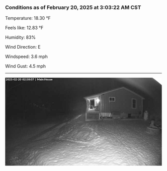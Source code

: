 ### Conditions as of February 20, 2025 at 3:03:22 AM CST 

Temperature: 18.30 &deg;F

Feels like: 12.83 &deg;F

Humidity: 83%

Wind Direction: E

Windspeed: 3.6 mph

Wind Gust: 4.5 mph

---

<img src="./images/latest.jpeg"/>

